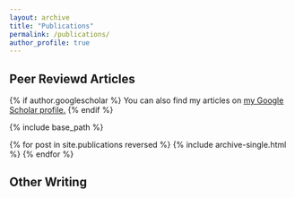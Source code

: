 ```yaml
---
layout: archive
title: "Publications"
permalink: /publications/
author_profile: true
---
```


## Peer Reviewd Articles


{% if author.googlescholar %}
  You can also find my articles on <u><a href="{{author.googlescholar}}">my Google Scholar profile</a>.</u>
{% endif %}

{% include base_path %}

{% for post in site.publications reversed %}
  {% include archive-single.html %}
{% endfor %}

## Other Writing
